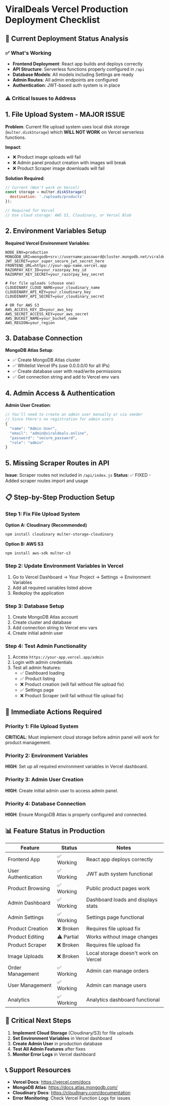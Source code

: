 # ViralDeals Vercel Production Deployment Checklist

## 🚀 Current Deployment Status Analysis

### ✅ What's Working
- **Frontend Deployment**: React app builds and deploys correctly
- **API Structure**: Serverless functions properly configured in `/api`
- **Database Models**: All models including Settings are ready
- **Admin Routes**: All admin endpoints are configured
- **Authentication**: JWT-based auth system is in place

### ⚠️ Critical Issues to Address

## 1. **File Upload System - MAJOR ISSUE**

**Problem**: Current file upload system uses local disk storage (`multer.diskStorage`) which **WILL NOT WORK** on Vercel serverless functions.

**Impact**: 
- ❌ Product image uploads will fail
- ❌ Admin panel product creation with images will break
- ❌ Product Scraper image downloads will fail

**Solution Required**: 
```javascript
// Current (Won't work on Vercel)
const storage = multer.diskStorage({
  destination: './uploads/products'
});

// Required for Vercel
// Use cloud storage: AWS S3, Cloudinary, or Vercel Blob
```

## 2. **Environment Variables Setup**

**Required Vercel Environment Variables**:
```
NODE_ENV=production
MONGODB_URI=mongodb+srv://username:password@cluster.mongodb.net/viraldeals
JWT_SECRET=your_super_secure_jwt_secret_here
FRONTEND_URL=https://your-app-name.vercel.app
RAZORPAY_KEY_ID=your_razorpay_key_id
RAZORPAY_KEY_SECRET=your_razorpay_key_secret

# For file uploads (choose one)
CLOUDINARY_CLOUD_NAME=your_cloudinary_name
CLOUDINARY_API_KEY=your_cloudinary_key
CLOUDINARY_API_SECRET=your_cloudinary_secret

# OR for AWS S3
AWS_ACCESS_KEY_ID=your_aws_key
AWS_SECRET_ACCESS_KEY=your_aws_secret
AWS_BUCKET_NAME=your_bucket_name
AWS_REGION=your_region
```

## 3. **Database Connection**

**MongoDB Atlas Setup**:
- ✅ Create MongoDB Atlas cluster
- ✅ Whitelist Vercel IPs (use 0.0.0.0/0 for all IPs)
- ✅ Create database user with read/write permissions
- ✅ Get connection string and add to Vercel env vars

## 4. **Admin Access & Authentication**

**Admin User Creation**:
```javascript
// You'll need to create an admin user manually or via seeder
// Since there's no registration for admin users
{
  "name": "Admin User",
  "email": "admin@viraldeals.online",
  "password": "secure_password",
  "role": "admin"
}
```

## 5. **Missing Scraper Routes in API**

**Issue**: Scraper routes not included in `/api/index.js`
**Status**: ✅ FIXED - Added scraper routes import and usage

## 📋 Step-by-Step Production Setup

### Step 1: Fix File Upload System

**Option A: Cloudinary (Recommended)**
```bash
npm install cloudinary multer-storage-cloudinary
```

**Option B: AWS S3**
```bash
npm install aws-sdk multer-s3
```

### Step 2: Update Environment Variables in Vercel
1. Go to Vercel Dashboard → Your Project → Settings → Environment Variables
2. Add all required variables listed above
3. Redeploy the application

### Step 3: Database Setup
1. Create MongoDB Atlas account
2. Create cluster and database
3. Add connection string to Vercel env vars
4. Create initial admin user

### Step 4: Test Admin Functionality
1. Access `https://your-app.vercel.app/admin`
2. Login with admin credentials
3. Test all admin features:
   - ✅ Dashboard loading
   - ✅ Product listing
   - ❌ Product creation (will fail without file upload fix)
   - ✅ Settings page
   - ❌ Product Scraper (will fail without file upload fix)

## 🔧 Immediate Actions Required

### Priority 1: File Upload System
**CRITICAL**: Must implement cloud storage before admin panel will work for product management.

### Priority 2: Environment Variables
**HIGH**: Set up all required environment variables in Vercel dashboard.

### Priority 3: Admin User Creation
**HIGH**: Create initial admin user to access admin panel.

### Priority 4: Database Connection
**HIGH**: Ensure MongoDB Atlas is properly configured and connected.

## 📊 Feature Status in Production

| Feature | Status | Notes |
|---------|--------|-------|
| Frontend App | ✅ Working | React app deploys correctly |
| User Authentication | ✅ Working | JWT auth system functional |
| Product Browsing | ✅ Working | Public product pages work |
| Admin Dashboard | ✅ Working | Dashboard loads and displays stats |
| Admin Settings | ✅ Working | Settings page functional |
| Product Creation | ❌ Broken | Requires file upload fix |
| Product Editing | ⚠️ Partial | Works without image changes |
| Product Scraper | ❌ Broken | Requires file upload fix |
| Image Uploads | ❌ Broken | Local storage doesn't work on Vercel |
| Order Management | ✅ Working | Admin can manage orders |
| User Management | ✅ Working | Admin can manage users |
| Analytics | ✅ Working | Analytics dashboard functional |

## 🚨 Critical Next Steps

1. **Implement Cloud Storage** (Cloudinary/S3) for file uploads
2. **Set Environment Variables** in Vercel dashboard
3. **Create Admin User** in production database
4. **Test All Admin Features** after fixes
5. **Monitor Error Logs** in Vercel dashboard

## 📞 Support Resources

- **Vercel Docs**: https://vercel.com/docs
- **MongoDB Atlas**: https://docs.atlas.mongodb.com/
- **Cloudinary Docs**: https://cloudinary.com/documentation
- **Error Monitoring**: Check Vercel Function Logs for issues
